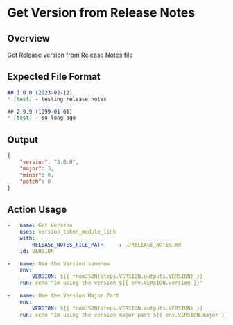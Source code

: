 # Get Version from Release Notes

## Overview 
Get Release version from Release Notes file

## Expected File Format

```markdown
## 3.0.0 (2023-02-12)
* [test] - testing release notes

## 2.9.9 (1999-01-01)
* [test] - so long ago
```

## Output

```json
{
    "version": "3.0.0",
    "major": 3,
    "minor": 0,
    "patch": 0
}
```

## Action Usage

```yaml
-   name: Get Version
    uses: version_token_module_link
    with:
        RELEASE_NOTES_FILE_PATH     : ./RELEASE_NOTES.md
    id: VERSION

-   name: Use the Version somehow
    env: 
        VERSION: ${{ fromJSON(steps.VERSION.outputs.VERSION) }}
    run: echo "Im using the version ${{ env.VERSION.version }}"

-   name: Use the Version Major Part
    env: 
        VERSION: ${{ fromJSON(steps.VERSION.outputs.VERSION) }}
    run: echo "Im using the version major part ${{ env.VERSION.major }}"
```
